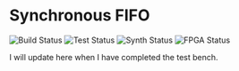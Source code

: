 # Synchronous FIFO

![Build Status](https://img.shields.io/badge/build-passing-green)
![Test  Status](https://img.shields.io/badge/test-passing-lightgrey)
![Synth Status](https://img.shields.io/badge/synthesis-N/A-lightgrey)
![FPGA  Status](https://img.shields.io/badge/fpga-N/A-lightgrey)

I will update here when I have completed the test bench.